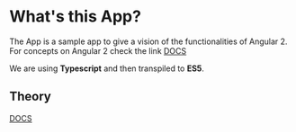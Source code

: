 # What's this App?

The App is a sample app to give a vision of the functionalities of Angular 2. For concepts on Angular 2 check the link [DOCS](DOCS.md)

We are using **Typescript** and then transpiled to **ES5**. 

## Theory 

[DOCS](/docs/DOCS.md)